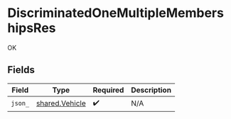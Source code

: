 # DiscriminatedOneMultipleMembershipsRes

OK


## Fields

| Field                                            | Type                                             | Required                                         | Description                                      |
| ------------------------------------------------ | ------------------------------------------------ | ------------------------------------------------ | ------------------------------------------------ |
| `json_`                                          | [shared.Vehicle](../../models/shared/vehicle.md) | :heavy_check_mark:                               | N/A                                              |